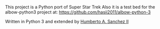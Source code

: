 This project is a Python port of Super Star Trek
Also it is a test bed for the albow-python3 project at: https://github.com/hasii2011/albow-python-3

Written in Python 3 and extended by [Humberto A. Sanchez II](https://www.linkedin.com/in/hasii/)
